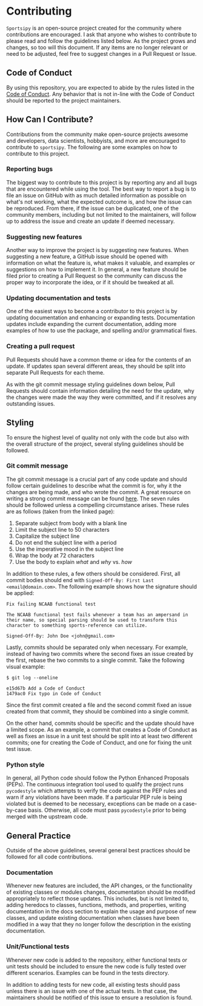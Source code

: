 # Contributing
`Sportsipy` is an open-source project created for the community where
contributions are encouraged. I ask that anyone who wishes to contribute to
please read and follow the guidelines listed below. As the project grows and
changes, so too will this document. If any items are no longer relevant or need
to be adjusted, feel free to suggest changes in a Pull Request or Issue.
 
## Code of Conduct
By using this repository, you are expected to abide by the rules listed in the
[Code of Conduct](CODE_OF_CONDUCT.md). Any behavior that is not in-line with the
Code of Conduct should be reported to the project maintainers.
 
## How Can I Contribute?
Contributions from the community make open-source projects awesome and
developers, data scientists, hobbyists, and more are encouraged to contribute to
`sportsipy`. The following are some examples on how to contribute to this
project.
 
### Reporting bugs
The biggest way to contribute to this project is by reporting any and all bugs
that are encountered while using the tool. The best way to report a bug is to
file an issue on GitHub with as much detailed information as possible on what's
not working, what the expected outcome is, and how the issue can be reproduced.
From there, if the issue can be duplicated, one of the community members,
including but not limited to the maintainers, will follow up to address the
issue and create an update if deemed necessary.
 
### Suggesting new features
Another way to improve the project is by suggesting new features. When
suggesting a new feature, a GitHub issue should be opened with information on
what the feature is, what makes it valuable, and examples or suggestions on how
to implement it. In general, a new feature should be filed prior to creating a
Pull Request so the community can discuss the proper way to incorporate the idea,
or if it should be tweaked at all.
 
### Updating documentation and tests
One of the easiest ways to become a contributor to this project is by updating
documentation and enhancing or expanding tests. Documentation updates include
expanding the current documentation, adding more examples of how to use the
package, and spelling and/or grammatical fixes.
 
### Creating a pull request
Pull Requests should have a common theme or idea for the contents of an update.
If updates span several different areas, they should be split into separate Pull
Requests for each theme.
 
As with the git commit message styling guidelines down below, Pull Requests
should contain information detailing the need for the update, why the changes
were made the way they were committed, and if it resolves any outstanding
issues.
 
## Styling
To ensure the highest level of quality not only with the code but also with the
overall structure of the project, several styling guidelines should be followed.
 
### Git commit message
The git commit message is a crucial part of any code update and should follow
certain guidelines to describe what the commit is for, why it the changes are
being made, and who wrote the commit. A great resource on writing a strong
commit message can be found [here](https://chris.beams.io/posts/git-commit/).
The seven rules should be followed unless a compelling circumstance arises.
These rules are as follows (taken from the linked page):
  1. Separate subject from body with a blank line
  2. Limit the subject line to 50 characters
  3. Capitalize the subject line
  4. Do not end the subject line with a period
  5. Use the imperative mood in the subject line
  6. Wrap the body at 72 characters
  7. Use the body to explain _what_ and _why_ vs. _how_
 
In addition to these rules, a few others should be considered. First, all commit
bodies should end with `Signed-Off-By: First Last <email@domain.com>`. The
following example shows how the signature should be applied:
 
```
Fix failing NCAAB functional test
 
The NCAAB functional test fails whenever a team has an ampersand in
their name, so special parsing should be used to transform this
character to something sports-reference can utilize.
 
Signed-Off-By: John Doe <john@gmail.com>
```
 
Lastly, commits should be separated only when necessary. For example, instead of
having two commits where the second fixes an issue created by the first, rebase
the two commits to a single commit. Take the following visual example:
 
```
$ git log --oneline
 
e15d67b Add a Code of Conduct
1479ac0 Fix typo in Code of Conduct
```
 
Since the first commit created a file and the second commit fixed an issue
created from that commit, they should be combined into a single commit.
 
On the other hand, commits should be specific and the update should have a
limited scope. As an example, a commit that creates a Code of Conduct as well as
fixes an issue in a unit test should be split into at least two different
commits; one for creating the Code of Conduct, and one for fixing the unit test
issue.
 
### Python style
In general, all Python code should follow the Python Enhanced Proposals (PEPs).
The continuous integration tool used to qualify the project runs `pycodestyle`
which attempts to verify the code against the PEP rules and warn if any
violations have been made. If a particular PEP rule is being violated but is
deemed to be necessary, exceptions can be made on a case-by-case basis.
Otherwise, all code must pass `pycodestyle` prior to being merged with the
upstream code.
 
## General Practice
Outside of the above guidelines, several general best practices should be
followed for all code contributions.
 
### Documentation
Whenever new features are included, the API changes, or the functionality of
existing classes or modules changes, documentation should be modified
appropriately to reflect those updates. This includes, but is not limited to,
adding heredocs to classes, functions, methods, and properties, writing
documentation in the docs section to explain the usage and purpose of new
classes, and update existing documentation when classes have been modified in a
way that they no longer follow the description in the existing documentation.
 
### Unit/Functional tests
Whenever new code is added to the repository, either functional tests or unit
tests should be included to ensure the new code is fully tested over different
scenarios. Examples can be found in the tests directory.
 
In addition to adding tests for new code, all existing tests should pass unless
there is an issue with one of the actual tests. In that case, the maintainers
should be notified of this issue to ensure a resolution is found.
